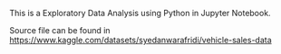 This is a Exploratory Data Analysis using Python in Jupyter Notebook.

Source file can be found in https://www.kaggle.com/datasets/syedanwarafridi/vehicle-sales-data
